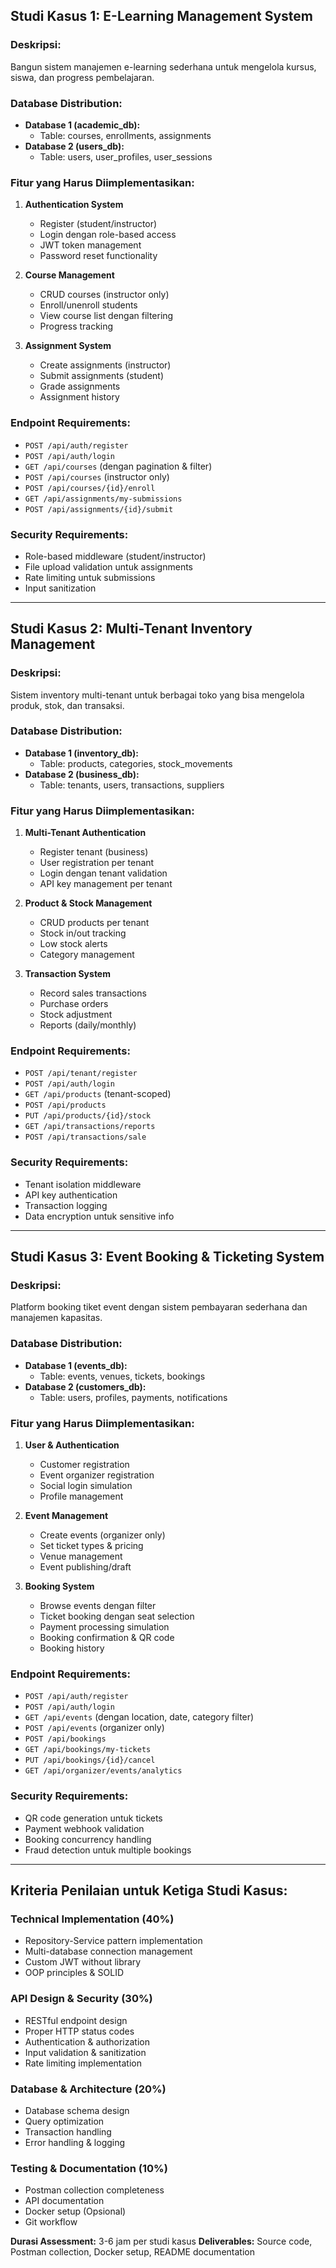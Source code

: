 ## **Studi Kasus 1: E-Learning Management System**

### **Deskripsi:**
Bangun sistem manajemen e-learning sederhana untuk mengelola kursus, siswa, dan progress pembelajaran.

### **Database Distribution:**
- **Database 1 (academic_db):** 
  - Table: courses, enrollments, assignments
- **Database 2 (users_db):** 
  - Table: users, user_profiles, user_sessions

### **Fitur yang Harus Diimplementasikan:**
1. **Authentication System**
   - Register (student/instructor)
   - Login dengan role-based access
   - JWT token management
   - Password reset functionality

2. **Course Management**
   - CRUD courses (instructor only)
   - Enroll/unenroll students
   - View course list dengan filtering
   - Progress tracking

3. **Assignment System**
   - Create assignments (instructor)
   - Submit assignments (student)
   - Grade assignments
   - Assignment history

### **Endpoint Requirements:**
- `POST /api/auth/register`
- `POST /api/auth/login`
- `GET /api/courses` (dengan pagination & filter)
- `POST /api/courses` (instructor only)
- `POST /api/courses/{id}/enroll`
- `GET /api/assignments/my-submissions`
- `POST /api/assignments/{id}/submit`

### **Security Requirements:**
- Role-based middleware (student/instructor)
- File upload validation untuk assignments
- Rate limiting untuk submissions
- Input sanitization

---

## **Studi Kasus 2: Multi-Tenant Inventory Management**

### **Deskripsi:**
Sistem inventory multi-tenant untuk berbagai toko yang bisa mengelola produk, stok, dan transaksi.

### **Database Distribution:**
- **Database 1 (inventory_db):** 
  - Table: products, categories, stock_movements
- **Database 2 (business_db):** 
  - Table: tenants, users, transactions, suppliers

### **Fitur yang Harus Diimplementasikan:**
1. **Multi-Tenant Authentication**
   - Register tenant (business)
   - User registration per tenant
   - Login dengan tenant validation
   - API key management per tenant

2. **Product & Stock Management**
   - CRUD products per tenant
   - Stock in/out tracking
   - Low stock alerts
   - Category management

3. **Transaction System**
   - Record sales transactions
   - Purchase orders
   - Stock adjustment
   - Reports (daily/monthly)

### **Endpoint Requirements:**
- `POST /api/tenant/register`
- `POST /api/auth/login`
- `GET /api/products` (tenant-scoped)
- `POST /api/products`
- `PUT /api/products/{id}/stock`
- `GET /api/transactions/reports`
- `POST /api/transactions/sale`

### **Security Requirements:**
- Tenant isolation middleware
- API key authentication
- Transaction logging
- Data encryption untuk sensitive info

---

## **Studi Kasus 3: Event Booking & Ticketing System**

### **Deskripsi:**
Platform booking tiket event dengan sistem pembayaran sederhana dan manajemen kapasitas.

### **Database Distribution:**
- **Database 1 (events_db):** 
  - Table: events, venues, tickets, bookings
- **Database 2 (customers_db):** 
  - Table: users, profiles, payments, notifications

### **Fitur yang Harus Diimplementasikan:**
1. **User & Authentication**
   - Customer registration
   - Event organizer registration
   - Social login simulation
   - Profile management

2. **Event Management**
   - Create events (organizer only)
   - Set ticket types & pricing
   - Venue management
   - Event publishing/draft

3. **Booking System**
   - Browse events dengan filter
   - Ticket booking dengan seat selection
   - Payment processing simulation
   - Booking confirmation & QR code
   - Booking history

### **Endpoint Requirements:**
- `POST /api/auth/register`
- `POST /api/auth/login`
- `GET /api/events` (dengan location, date, category filter)
- `POST /api/events` (organizer only)
- `POST /api/bookings`
- `GET /api/bookings/my-tickets`
- `PUT /api/bookings/{id}/cancel`
- `GET /api/organizer/events/analytics`

### **Security Requirements:**
- QR code generation untuk tickets
- Payment webhook validation
- Booking concurrency handling
- Fraud detection untuk multiple bookings

---

## **Kriteria Penilaian untuk Ketiga Studi Kasus:**

### **Technical Implementation (40%)**
- Repository-Service pattern implementation
- Multi-database connection management
- Custom JWT without library
- OOP principles & SOLID

### **API Design & Security (30%)**
- RESTful endpoint design
- Proper HTTP status codes
- Authentication & authorization
- Input validation & sanitization
- Rate limiting implementation

### **Database & Architecture (20%)**
- Database schema design
- Query optimization
- Transaction handling
- Error handling & logging 

### **Testing & Documentation (10%)**
- Postman collection completeness
- API documentation
- Docker setup (Opsional)
- Git workflow

**Durasi Assessment:** 3-6 jam per studi kasus
**Deliverables:** Source code, Postman collection, Docker setup, README documentation
